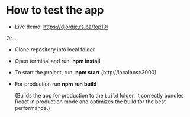 

# How to test the app

- Live demo: https://djordje.rs.ba/top10/

Or...

- Clone repository into local folder
- Open terminal and run: **npm install**
- To start the project, run: **npm start** (http://localhost:3000)

- For production run **npm run build**

  (Builds the app for production to the `build` folder.
  It correctly bundles React in production mode and optimizes the build for the best performance.)
